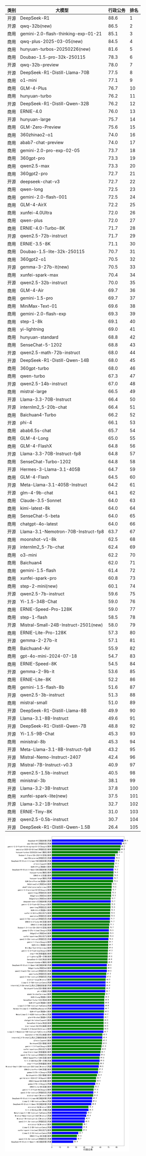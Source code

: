 
| 类别 | 大模型                         | 行政公务 | 排名 |
|-----|------------------------------|---------|----|
|开源|DeepSeek-R1|88.6|1|
|开源|qwq-32b(new)|86.5|2|
|商用|gemini-2.0-flash-thinking-exp-01-21|85.1|3|
|商用|qwq-plus-2025-03-05(new)|84.5|4|
|商用|hunyuan-turbos-20250226(new)|81.6|5|
|商用|Doubao-1.5-pro-32k-250115|78.3|6|
|开源|qwq-32b-preview|78.0|7|
|开源|DeepSeek-R1-Distill-Llama-70B|77.5|8|
|商用|o1-mini|77.1|9|
|商用|GLM-4-Plus|76.7|10|
|商用|hunyuan-turbo|76.2|11|
|开源|DeepSeek-R1-Distill-Qwen-32B|76.2|12|
|商用|ERNIE-4.0|76.0|13|
|开源|hunyuan-large|75.7|14|
|商用|GLM-Zero-Preview|75.6|15|
|商用|360zhinao2-o1|74.0|16|
|商用|abab7-chat-preview|74.0|17|
|商用|gemini-2.0-pro-exp-02-05|73.7|18|
|商用|360gpt-pro|73.3|19|
|商用|qwen2.5-max|73.3|20|
|商用|360gpt2-pro|72.7|21|
|开源|deepseek-chat-v3|72.7|22|
|商用|qwen-long|72.5|23|
|商用|gemini-2.0-flash-001|72.5|24|
|商用|GLM-4-AirX|72.2|25|
|商用|xunfei-4.0Ultra|72.0|26|
|商用|qwen-plus|72.0|27|
|商用|ERNIE-4.0-Turbo-8K|71.7|28|
|开源|qwen2.5-72b-instruct|71.7|29|
|商用|ERNIE-3.5-8K|71.1|30|
|商用|Doubao-1.5-lite-32k-250115|70.7|31|
|商用|360gpt2-o1|70.5|32|
|开源|gemma-3-27b-it(new)|70.5|33|
|商用|xunfei-spark-max|70.4|34|
|开源|qwen2.5-32b-instruct|70.0|35|
|商用|GLM-4-Air|69.7|36|
|商用|gemini-1.5-pro|69.7|37|
|商用|MiniMax-Text-01|69.6|38|
|商用|gemini-2.0-flash-exp|69.3|39|
|商用|step-1-8k|69.1|40|
|商用|yi-lightning|69.0|41|
|商用|hunyuan-standard|68.8|42|
|商用|SenseChat-5-1202|68.8|43|
|开源|qwen2.5-math-72b-instruct|68.0|44|
|开源|DeepSeek-R1-Distill-Qwen-14B|68.0|45|
|商用|360gpt-turbo|68.0|46|
|商用|qwen-turbo|67.3|47|
|开源|qwen2.5-14b-instruct|67.0|48|
|商用|mistral-large|66.5|49|
|开源|Llama-3.3-70B-Instruct|66.4|50|
|开源|internlm2_5-20b-chat|66.4|51|
|商用|Baichuan4-Turbo|66.2|52|
|开源|phi-4|66.1|53|
|商用|abab6.5s-chat|65.7|54|
|商用|GLM-4-Long|65.0|55|
|商用|GLM-4-FlashX|64.8|56|
|开源|Llama-3.3-70B-Instruct-fp8|64.8|57|
|商用|SenseChat-Turbo-1202|64.8|58|
|开源|Hermes-3-Llama-3.1-405B|64.7|59|
|商用|GLM-4-Flash|64.5|60|
|开源|Meta-Llama-3.1-405B-Instruct|64.2|61|
|开源|glm-4-9b-chat|64.1|62|
|商用|Claude-3.5-Sonnet|64.0|63|
|商用|kimi-latest-8k|64.0|64|
|商用|SenseChat-5-beta|64.0|65|
|商用|chatgpt-4o-latest|64.0|66|
|开源|Llama-3.1-Nemotron-70B-Instruct-fp8|63.7|67|
|商用|moonshot-v1-8k|62.5|68|
|开源|internlm2_5-7b-chat|62.4|69|
|商用|o3-mini|62.2|70|
|商用|Baichuan4|62.0|71|
|商用|gemini-1.5-flash|61.4|72|
|商用|xunfei-spark-pro|60.8|73|
|商用|step-2-mini(new)|60.1|74|
|开源|qwen2.5-7b-instruct|59.6|75|
|开源|Yi-1.5-34B-Chat|59.0|76|
|商用|ERNIE-Speed-Pro-128K|59.0|77|
|商用|step-1-flash|58.5|78|
|开源|Mistral-Small-24B-Instruct-2501(new)|58.0|79|
|商用|ERNIE-Lite-Pro-128K|57.3|80|
|开源|gemma-2-27b-it|57.1|81|
|商用|Baichuan4-Air|55.9|82|
|商用|gpt-4o-mini-2024-07-18|54.7|83|
|商用|ERNIE-Speed-8K|54.5|84|
|开源|gemma-2-9b-it|53.6|85|
|商用|ERNIE-Lite-8K|52.2|86|
|商用|gemini-1.5-flash-8b|51.6|87|
|开源|qwen2.5-3b-instruct|51.3|88|
|商用|mistral-small|51.0|89|
|开源|DeepSeek-R1-Distill-Llama-8B|49.9|90|
|开源|Llama-3.1-8B-Instruct|49.6|91|
|开源|DeepSeek-R1-Distill-Qwen-7B|48.8|92|
|开源|Yi-1.5-9B-Chat|45.3|93|
|商用|ministral-8b|45.3|94|
|开源|Meta-Llama-3.1-8B-Instruct-fp8|43.2|95|
|开源|Mistral-Nemo-Instruct-2407|42.4|96|
|开源|Mistral-7B-Instruct-v0.3|40.9|97|
|开源|qwen2.5-1.5b-instruct|40.5|98|
|商用|ministral-3b|38.1|99|
|开源|Llama-3.2-3B-Instruct|37.8|100|
|商用|xunfei-spark-lite(new)|37.5|101|
|开源|Llama-3.2-1B-Instruct|32.7|102|
|商用|ERNIE-Tiny-8K|31.0|103|
|开源|qwen2.5-0.5b-instruct|30.7|104|
|开源|DeepSeek-R1-Distill-Qwen-1.5B|26.4|105|


![lin](../pic/行政公务.png)
